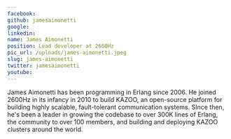 ```yaml
---
facebook: 
github: jamesaimonetti
google: 
linkedin: 
name: James Aimonetti
position: Lead developer at 2600Hz
pic_url: /uploads/james-aimonetti.jpeg
slug: james-aimonetti
twitter: jamesaimonetti
youtube: 
---
```

<p>James Aimonetti has been programming in Erlang since 2006. He joined 2600Hz in its infancy in 2010 to build KAZOO, an open-source platform for building highly scalable, fault-tolerant communication systems. SInce then, he&#39;s been a leader in growing the codebase to over 300K lines of Erlang, the community to over 100 members, and building and deploying KAZOO clusters around the world.</p>
